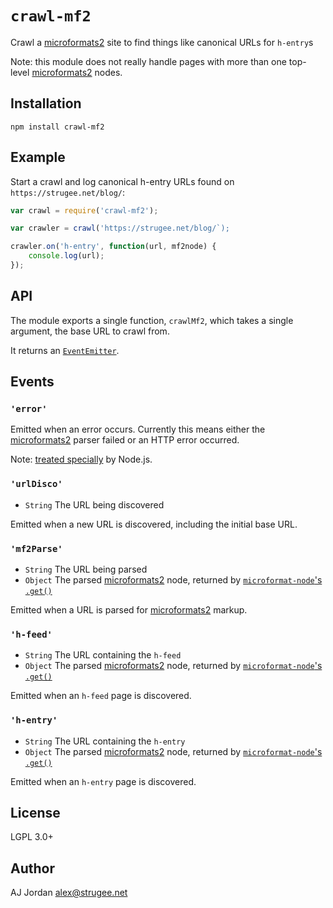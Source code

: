# `crawl-mf2`

Crawl a [microformats2][] site to find things like canonical URLs for `h-entry`s

Note: this module does not really handle pages with more than one top-level [microformats2][] nodes.

## Installation

    npm install crawl-mf2

## Example

Start a crawl and log canonical h-entry URLs found on `https://strugee.net/blog/`:

```js
var crawl = require('crawl-mf2');

var crawler = crawl('https://strugee.net/blog/`);

crawler.on('h-entry', function(url, mf2node) {
	console.log(url);
});
```

## API

The module exports a single function, `crawlMf2`, which takes a single argument, the base URL to crawl from.

It returns an [`EventEmitter`](https://nodejs.org/api/events.html#events_class_eventemitter).

## Events

### `'error'`

Emitted when an error occurs. Currently this means either the [microformats2][] parser failed or an HTTP error occurred.

Note: [treated specially](https://nodejs.org/api/events.html#events_error_events) by Node.js.

### `'urlDisco'`

* `String` The URL being discovered

Emitted when a new URL is discovered, including the initial base URL.

### `'mf2Parse'`

* `String` The URL being parsed
* `Object` The parsed [microformats2][] node, returned by [`microformat-node`'s `.get()`](https://www.npmjs.com/package/microformat-node#get)

Emitted when a URL is parsed for [microformats2][] markup.

### `'h-feed'`

* `String` The URL containing the `h-feed`
* `Object` The parsed [microformats2][] node, returned by [`microformat-node`'s `.get()`](https://www.npmjs.com/package/microformat-node#get)

Emitted when an `h-feed` page is discovered.

### `'h-entry'`

* `String` The URL containing the `h-entry`
* `Object` The parsed [microformats2][] node, returned by [`microformat-node`'s `.get()`](https://www.npmjs.com/package/microformat-node#get)

Emitted when an `h-entry` page is discovered.

## License

LGPL 3.0+

## Author

AJ Jordan <alex@strugee.net>

 [microformats2]: http://microformats.org/
